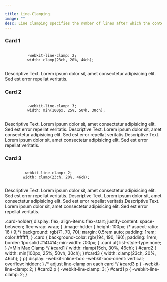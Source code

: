 ```yaml
---

title: Line-Clamping
image: ""
desc: Line Clamping specifies the number of lines after which the content will be clamped and clamp() CSS function which clamps a middle value within a range of values between a defined minimum bound and a maximum bound. See below example showcasing line-clamp on a block of text and clamp() affecting the width of an element.
---
```


<html-code>
<div class="card-holder">
  <div class="card" id="card1">
      <h3>Card 1</h3>
      <div class="image-holder">
        <code>
          -webkit-line-clamp: 2;
          width: clamp(23ch, 20%, 46ch);
        </code>
      </div>
      <p>Descriptive Text. Lorem ipsum dolor sit, amet consectetur adipisicing elit. Sed est error repellat veritatis.</p>
  </div>
  <div class="card" id="card2">
      <h3>Card 2</h3>
      <div class="image-holder">
      <code>
          -webkit-line-clamp: 3;
          width: min(100px, 25%, 50vh, 30ch);
        </code>
      </div>
      <p>Descriptive Text. Lorem ipsum dolor sit, amet consectetur adipisicing elit. Sed est error repellat veritatis.
          Descriptive Text. Lorem ipsum dolor sit, amet consectetur adipisicing elit. Sed est error repellat veritatis.Descriptive Text. Lorem ipsum dolor sit, amet consectetur adipisicing elit. Sed est error repellat veritatis.
      </p>
  </div>
  <div class="card" id="card3">
      <h3>Card 3</h3>
      <div class="image-holder"> 
      <code>
        -webkit-line-clamp: 2;
        width: clamp(23ch, 20%, 46ch);
        </code>          
      </div>
      <p>Descriptive Text. Lorem ipsum dolor sit, amet consectetur adipisicing elit. Sed est error repellat veritatis.
          Descriptive Text. Lorem ipsum dolor sit, amet consectetur adipisicing elit. Sed est error repellat veritatis.Descriptive Text. Lorem ipsum dolor sit, amet consectetur adipisicing elit. Sed est error repellat veritatis.
      </p>
  </div>
</div>
</html-code>

<css-code>
.card-holder{
    display: flex;
    align-items: flex-start;
    justify-content: space-between;
    flex-wrap: wrap;
}
  .image-holder {
    height: 100px;
   /* aspect-ratio: 16 / 9;*/
    background: rgb(71, 70, 70);
    margin: 0.5rem auto;
    padding: 1rem;
    color:#ffffff;
  }
  .card {
    background-color: rgb(194, 190, 190);
    padding: 1rem;
    border: 1px solid #141414;  
    min-width: 200px;
  }
  .card ul{
    list-style-type:none;
  }
  /*Min Max Clamp */
  #card1 {
    width: clamp(15ch, 30%, 46ch);    
  }
  #card2 {
    width: min(100px, 25%, 50vh, 30ch);  
  }
  #card3 {
    width: clamp(23ch, 20%, 46ch);    
  }
  p{
     display: -webkit-inline-box;
    -webkit-box-orient: vertical;  
    overflow: hidden;
  }
   /* adjust line-clamp on each card */
#card3 p {
    -webkit-line-clamp: 2;
}
#card2 p {
    -webkit-line-clamp: 3;
}
#card1 p {
    -webkit-line-clamp: 2;
}
</css-code>